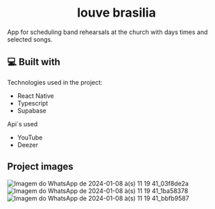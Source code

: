 <h1 align="center" id="title">louve brasilia</h1>

<p id="description">App for scheduling band rehearsals at the church with days times and selected songs.</p>

  
  

<h2>💻 Built with</h2>

Technologies used in the project:

*   React Native
*   Typescript
*   Supabase

  Api´s used

* YouTube
* Deezer

<h2>Project images</h2>

  ![Imagem do WhatsApp de 2024-01-08 à(s) 11 19 41_03f8de2a](https://github.com/rodrigoSantos009/louvebrasilia/assets/81450577/88b3221e-9315-4c1c-8736-3404057359d8)
![Imagem do WhatsApp de 2024-01-08 à(s) 11 19 41_1ba58378](https://github.com/rodrigoSantos009/louvebrasilia/assets/81450577/45f6549c-7531-4a46-b99c-a053642a986d)
![Imagem do WhatsApp de 2024-01-08 à(s) 11 19 41_bbfb9587](https://github.com/rodrigoSantos009/louvebrasilia/assets/81450577/68c2c4e8-dceb-49e0-b7de-26bb8b22f926)
